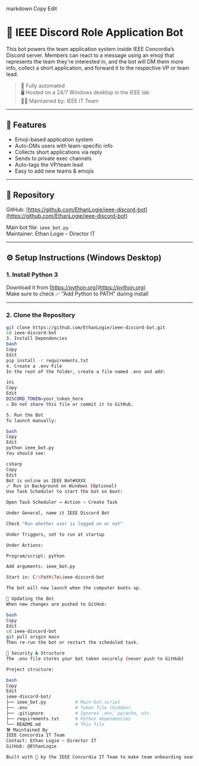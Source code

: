 
markdown
Copy
Edit
# 🤖 IEEE Discord Role Application Bot

This bot powers the team application system inside IEEE Concordia’s Discord server. Members can react to a message using an emoji that represents the team they're interested in, and the bot will DM them more info, collect a short application, and forward it to the respective VP or team lead.

> 🔄 Fully automated  
> 🖥️ Hosted on a 24/7 Windows desktop in the IEEE lab  
> 👨‍💻 Maintained by: IEEE IT Team

---

## 🚀 Features

- Emoji-based application system
- Auto-DMs users with team-specific info
- Collects short applications via reply
- Sends to private exec channels
- Auto-tags the VP/team lead
- Easy to add new teams & emojis

---

## 📁 Repository

GitHub: [https://github.com/EthanLogie/ieee-discord-bot](https://github.com/EthanLogie/ieee-discord-bot)

Main bot file: `ieee_bot.py`  
Maintainer: Ethan Logie – Director IT

---

## ⚙️ Setup Instructions (Windows Desktop)

### 1. Install Python 3
Download it from [https://python.org](https://python.org)  
Make sure to check ✅ "Add Python to PATH" during install

---

### 2. Clone the Repository

```bash
git clone https://github.com/EthanLogie/ieee-discord-bot.git
cd ieee-discord-bot
3. Install Dependencies
bash
Copy
Edit
pip install -r requirements.txt
4. Create a .env File
In the root of the folder, create a file named .env and add:

ini
Copy
Edit
DISCORD_TOKEN=your_token_here
⚠️ Do not share this file or commit it to GitHub.

5. Run the Bot
To launch manually:

bash
Copy
Edit
python ieee_bot.py
You should see:

csharp
Copy
Edit
Bot is online as IEEE Bot#XXXX
🪄 Run in Background on Windows (Optional)
Use Task Scheduler to start the bot on boot:

Open Task Scheduler → Action > Create Task

Under General, name it IEEE Discord Bot

Check "Run whether user is logged on or not"

Under Triggers, set to run at startup

Under Actions:

Program/script: python

Add arguments: ieee_bot.py

Start in: C:\Path\To\ieee-discord-bot

The bot will now launch when the computer boots up.

🔁 Updating the Bot
When new changes are pushed to GitHub:

bash
Copy
Edit
cd ieee-discord-bot
git pull origin main
Then re-run the bot or restart the scheduled task.

🔐 Security & Structure
The .env file stores your bot token securely (never push to GitHub)

Project structure:

bash
Copy
Edit
ieee-discord-bot/
├── ieee_bot.py           # Main bot script
├── .env                  # Token file (hidden)
├── .gitignore            # Ignores .env, pycache, etc.
├── requirements.txt      # Python dependencies
└── README.md             # This file
🛠 Maintained By
IEEE Concordia IT Team
Contact: Ethan Logie – Director IT
GitHub: @EthanLogie

Built with 🧠 by the IEEE Concordia IT Team to make team onboarding seamless.
